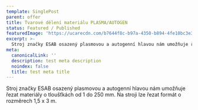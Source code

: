 ```yaml
---
template: SinglePost
parent: offer
title: Tvarové dělení materiálu PLASMA/AUTOGEN
status: Featured / Published
featuredImage: 'https://ucarecdn.com/b7644f8c-b97a-4350-b894-4fe10bc3e3bd/'
excerpt: >-
  Stroj značky ESAB osazený plasmovou a autogenní hlavou nám umožňuje řezat materiály o tloušťkách od 1 do 250 mm. Na stroji lze řezat formát o rozměrech 1,5 x 3 m.
meta:
  canonicalLink: ''
  description: test meta description
  noindex: false
  title: test meta title
---
```

Stroj značky ESAB osazený plasmovou a autogenní hlavou nám umožňuje řezat materiály o tloušťkách od 1 do 250 mm. Na stroji lze řezat formát o rozměrech 1,5 x 3 m.
